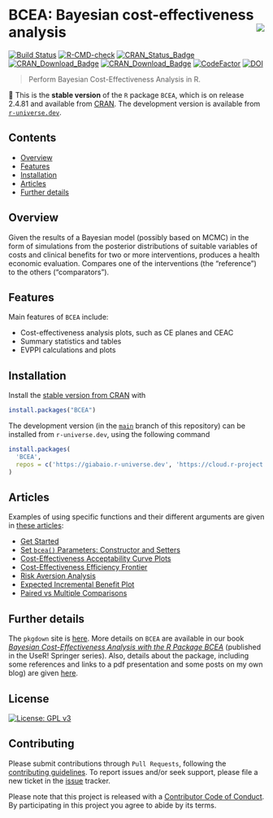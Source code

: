 BCEA: Bayesian cost-effectiveness analysis
<img src="man/figures/logo.png" align="right" />
================

[![Build
Status](https://app.travis-ci.com/n8thangreen/BCEA.svg?branch=dev)](https://app.travis-ci.com/n8thangreen/BCEA)
[![R-CMD-check](https://github.com/n8thangreen/BCEA/actions/workflows/check-standard.yaml/badge.svg?branch=dev)](https://github.com/n8thangreen/BCEA/actions/workflows/check-standard.yaml)
[![CRAN_Status_Badge](https://www.r-pkg.org/badges/version/BCEA)](https://cran.r-project.org/package=BCEA)
[![CRAN_Download_Badge](https://cranlogs.r-pkg.org/badges/BCEA)](https://cran.r-project.org/package=BCEA)
[![CRAN_Download_Badge](https://cranlogs.r-pkg.org/badges/grand-total/BCEA?color=orange)](https://cran.r-project.org/package=BCEA)
[![CodeFactor](https://www.codefactor.io/repository/github/n8thangreen/bcea/badge)](https://www.codefactor.io/repository/github/n8thangreen/bcea)
[![DOI](https://joss.theoj.org/papers/10.21105/joss.04206/status.svg)](https://doi.org/10.21105/joss.04206)

> Perform Bayesian Cost-Effectiveness Analysis in R.

:rocket: This is the **stable version** of the `R` package `BCEA`, which
is on release 2.4.81 and available from
[CRAN](https://cran.r-project.org/web/packages/BCEA/index.html). The
development version is available from
[`r-universe.dev`](https://giabaio.r-universe.dev/BCEA).

## Contents

- [Overview](#introduction)
- [Features](#features)
- [Installation](#installation)
- [Articles](#articles)
- [Further details](#further-details)

## Overview

Given the results of a Bayesian model (possibly based on MCMC) in the
form of simulations from the posterior distributions of suitable
variables of costs and clinical benefits for two or more interventions,
produces a health economic evaluation. Compares one of the interventions
(the “reference”) to the others (“comparators”).

## Features

Main features of `BCEA` include:

- Cost-effectiveness analysis plots, such as CE planes and CEAC
- Summary statistics and tables
- EVPPI calculations and plots

## Installation

Install the [stable version from
CRAN](https://cran.r-project.org/package=BCEA) with

``` r
install.packages("BCEA")
```

The development version (in the
[`main`](https://github.com/giabaio/BCEA) branch of this repository) can
be installed from `r-universe.dev`, using the following command

``` r
install.packages(
  'BCEA', 
  repos = c('https://giabaio.r-universe.dev', 'https://cloud.r-project.org')
)
```

## Articles

Examples of using specific functions and their different arguments are
given in [these
articles](https://n8thangreen.github.io/BCEA/articles/index.html):

- [Get Started](https://n8thangreen.github.io/BCEA/articles/bcea.html)
- [Set `bcea()` Parameters: Constructor and
  Setters](https://n8thangreen.github.io/BCEA/articles/Set_bcea_parameters.html)
- [Cost-Effectiveness Acceptability Curve
  Plots](https://n8thangreen.github.io/BCEA/articles/ceac.html)
- [Cost-Effectiveness Efficiency
  Frontier](https://n8thangreen.github.io/BCEA/articles/ceef.html)
- [Risk Aversion
  Analysis](https://n8thangreen.github.io/BCEA/articles/CEriskav.html)
- [Expected Incremental Benefit
  Plot](https://n8thangreen.github.io/BCEA/articles/eib.html)
- [Paired vs Multiple
  Comparisons](https://n8thangreen.github.io/BCEA/articles/paired_vs_multiple_comps.html)

## Further details

The `pkgdown` site is [here](https://n8thangreen.github.io/BCEA/). More
details on `BCEA` are available in our book [*Bayesian
Cost-Effectiveness Analysis with the R Package
BCEA*](https://gianluca.statistica.it/books/bcea/) (published in the
UseR! Springer series). Also, details about the package, including some
references and links to a pdf presentation and some posts on my own
blog) are given [here](https://gianluca.statistica.it/software/bcea/).

## License

[![License: GPL
v3](https://img.shields.io/badge/License-GPLv3-blue.svg)](https://www.gnu.org/licenses/gpl-3.0)

## Contributing

Please submit contributions through `Pull Requests`, following the
[contributing
guidelines](https://github.com/n8thangreen/BCEA/blob/dev/CONTRIBUTING.md).
To report issues and/or seek support, please file a new ticket in the
[issue](https://github.com/n8thangreen/BCEA/issues) tracker.

Please note that this project is released with a [Contributor Code of
Conduct](https://github.com/n8thangreen/BCEA/blob/dev/CONDUCT.md). By
participating in this project you agree to abide by its terms.
